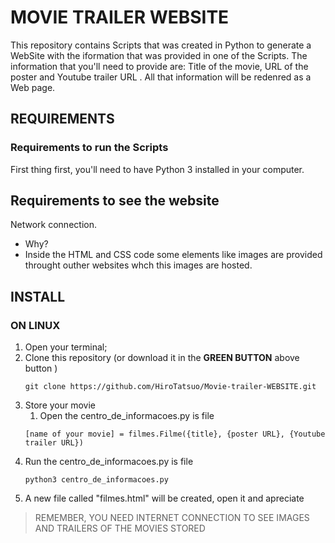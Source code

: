 # MOVIE TRAILER WEBSITE
This repository contains Scripts that was created in Python to generate a WebSite with the iformation that was provided in one of the Scripts.
The information that you'll need to provide are: Title of the movie, URL of the poster and Youtube trailer URL . All that information will be redenred as a Web page.

## REQUIREMENTS
### Requirements to run the Scripts 

First thing first, you'll need to have Python 3 installed in your computer.

## Requirements to see the website
Network connection.
 - Why? 
 - Inside the HTML and CSS code some elements like images are provided throught outher websites whch this images are hosted.

## INSTALL
### ON LINUX 
1.  Open your terminal;
1.  Clone this repository (or download it in the **GREEN BUTTON** above button )  
    ``` 
    git clone https://github.com/HiroTatsuo/Movie-trailer-WEBSITE.git    
    ```
1.  Store your movie
    1. Open the centro_de_informacoes.py is file
    ```
    [name of your movie] = filmes.Filme({title}, {poster URL}, {Youtube trailer URL})
    ```
1.  Run the centro_de_informacoes.py is file
    ```
    python3 centro_de_informacoes.py
    
1.  A new file called "filmes.html" will be created, open it and apreciate
> REMEMBER, YOU NEED INTERNET CONNECTION TO SEE IMAGES AND TRAILERS OF THE MOVIES STORED 
